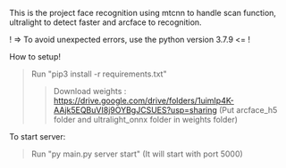 This is the project face recognition using mtcnn to handle scan function, ultralight to detect faster and arcface to recognition.

! => To avoid unexpected errors, use the python version 3.7.9 <= !

How to setup!
> Run "pip3 install -r requirements.txt"
>> Download weights : https://drive.google.com/drive/folders/1uimIp4K-AAjk5EQBuVI8j9OYBgJCSUES?usp=sharing (Put arcface_h5 folder and ultralight_onnx folder in weights folder)

To start server:
> Run "py main.py server start" (It will start with port 5000)




